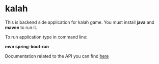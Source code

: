 # kalah

This is backend side application for kalah game. You must install **java** and **maven** to run it.

To run application type in command line:

**mvn spring-boot:run**

Documentation related to the API you can find [here](./src/main/resources/static/index.html)